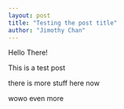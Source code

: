 ```yaml
---
layout: post
title: "Testing the post title"
author: "Jimothy Chan"
---
```


Hello There!

This is a test post

there is more stuff here now

wowo even more